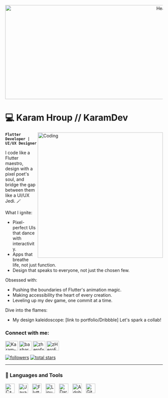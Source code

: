 <p align="center">
  <img src="https://giffiles.alphacoders.com/217/217729.gif" alt="Header" Alt = "Header" width="1000" height="300">
</p>

# 💻 Karam Hroup // KaramDev

<img align="right" alt="Coding" width="400" src="https://media1.giphy.com/media/84SFZf1BKgzeny1WxQ/giphy.gif?cid=ecf05e47ihda3if8ha5ocib5m50q7it9qkd31mtriinbd8c1&ep=v1_gifs_search&rid=giphy.gif&ct=g">

**`Flutter Developer | UI/UX Designer`**

I code like a Flutter maestro, design with a pixel poet's soul, and bridge the gap between them like a UI/UX Jedi. 🪄

What I ignite:

- Pixel-perfect UIs that dance with interactivity. 
- Apps that breathe life, not just function. 
- Design that speaks to everyone, not just the chosen few. 

Obsessed with:
- Pushing the boundaries of Flutter's animation magic. 
- Making accessibility the heart of every creation.
- Leveling up my dev game, one commit at a time. 

Dive into the flames:
- My design kaleidoscope: [link to portfolio/Dribbble] 
Let's spark a collab! 

<h3 align="left">Connect with me:</h3>
<p align="left">
<a href="https://ps.linkedin.com/in/karam-abu-ghaboush-42b986242" target="blank"><img align="center" src="https://raw.githubusercontent.com/rahuldkjain/github-profile-readme-generator/master/src/images/icons/Social/linked-in-alt.svg" alt="Karam-AbuGhaboush" height="30" width="40" /></a>
<a href="https://instagram.com/basharherbawi.cpp" target="blank"><img align="center" src="https://raw.githubusercontent.com/rahuldkjain/github-profile-readme-generator/master/src/images/icons/Social/instagram.svg" alt="basharherbawi" height="30" width="40" /></a>
<a href="https://codeforces.com/profile/zherofx" target="blank"><img align="center" src="https://raw.githubusercontent.com/rahuldkjain/github-profile-readme-generator/master/src/images/icons/Social/codeforces.svg" alt="zherofx" height="30" width="40" /></a>
<a href="https://discord.gg/zHeroFx#6041" target="blank"><img align="center" src="https://raw.githubusercontent.com/rahuldkjain/github-profile-readme-generator/master/src/images/icons/Social/discord.svg" alt="zHeroFx#6041" height="30" width="40" /></a>
</p>


   <p align="left">
      <a href="https://github.com/KaramAbuGhaboush?tab=followers">
         <img alt="followers" title="Follow me on Github" src="https://custom-icon-badges.demolab.com/github/followers/KaramAbuGhaboush?color=236ad3&labelColor=1155ba&style=for-the-badge&logo=person-add&label=Follow&logoColor=white"/></a>
      <a href="https://github.com/KaramAbuGhaboush?tab=repositories&sort=stargazers">
         <img alt="total stars" title="Total stars on GitHub" src="https://custom-icon-badges.demolab.com/github/stars/KaramAbuGhaboush?color=55960c&style=for-the-badge&labelColor=488207&logo=star"/></a>
   </p>

---

### 🧰 Languages and Tools
<img align="left" alt="C++" width="30px" style="padding-right:10px;" src="https://cdn.jsdelivr.net/gh/devicons/devicon/icons/cplusplus/cplusplus-line.svg" />
<img align="left" alt="Java" width="30px" style="padding-right:10px;" src="https://cdn.jsdelivr.net/gh/devicons/devicon/icons/java/java-original.svg"/>
<img align="left" alt="Flutter" width="30px" style="padding-right:10px;" src="https://cdn.iconscout.com/icon/free/png-256/free-flutter-2038877-1720090.png" />
<img align="left" alt="Linux" width="30px" style="padding-right:10px;" src="https://cdn.jsdelivr.net/gh/devicons/devicon/icons/linux/linux-original.svg" />
<img align="left" alt="Dart" width="30px" style="padding-right:10px;" src="https://uxwing.com/wp-content/themes/uxwing/download/brands-and-social-media/dart-programming-language-icon.png" />
<img align="left" alt="AdobeXD" width="30px" style="padding-right:10px;" src="https://helpx.adobe.com/content/dam/help/en/xd/help/faq/jcr_content/main-pars/imageandtext_1319139292/imageandtextimage/XD.png.img.png" />
<img align="left" alt="GitHub" width="30px" style="padding-right:10px;" src="https://cdn.jsdelivr.net/gh/devicons/devicon/icons/github/github-original.svg" />
<br />

#


 
